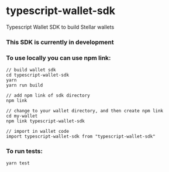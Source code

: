 # typescript-wallet-sdk
Typescript Wallet SDK to build Stellar wallets

### This SDK is currently in development


### To use locally you can use npm link:
```
// build wallet sdk
cd typescript-wallet-sdk
yarn
yarn run build

// add npm link of sdk directory
npm link

// change to your wallet directory, and then create npm link
cd my-wallet
npm link typescript-wallet-sdk

// import in wallet code
import typescript-wallet-sdk from "typescript-wallet-sdk"
```


### To run tests:
```
yarn test
```
